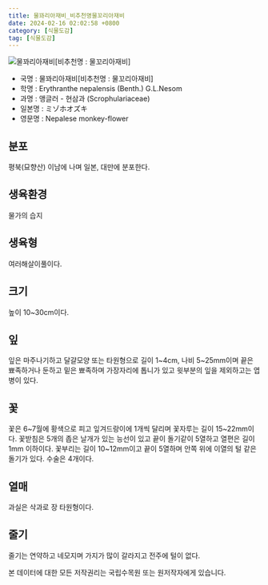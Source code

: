 ```yaml
---
title: 물꽈리아재비_비추천명물꼬리아재비
date: 2024-02-16 02:02:58 +0800
category: [식물도감]
tag: [식물도감]
---
```




![물꽈리아재비[비추천명 : 물꼬리아재비]](/fileUpload/plants/basic/Scrophulariaceae/Mimulus/9569/9569_1_th2.jpg)
- 국명 : 물꽈리아재비[비추천명 : 물꼬리아재비]
- 학명 : Erythranthe nepalensis (Benth.) G.L.Nesom
- 과명 : 앵글러 - 현삼과 (Scrophulariaceae)
- 일본명 : ミゾホオズキ
- 영문명 : Nepalese monkey-flower


## 분포
평북(묘향산) 이남에 나며 일본, 대만에 분포한다.
## 생육환경
물가의 습지
## 생육형
여러해살이풀이다.
## 크기
높이 10~30cm이다.
## 잎
잎은 마주나기하고 달걀모양 또는 타원형으로 길이 1~4cm, 나비 5~25mm이며 끝은 뾰족하거나 둔하고 밑은 뾰족하며 가장자리에 톱니가 있고 윗부분의 잎을 제외하고는 엽병이 있다.
## 꽃
꽃은 6~7월에 황색으로 피고 잎겨드랑이에 1개씩 달리며 꽃자루는 길이 15~22mm이다. 꽃받침은 5개의 좁은 날개가 있는 능선이 있고 끝이 돌기같이 5열하고 열편은 길이 1mm 이하이다. 꽃부리는 길이 10~12mm이고 끝이 5열하며 안쪽 위에 이열의 털 같은 돌기가 있다. 수술은 4개이다.
## 열매
과실은 삭과로 장 타원형이다.
## 줄기
줄기는 연약하고 네모지며 가지가 많이 갈라지고 전주에 털이 없다.






본 데이터에 대한 모든 저작권리는 국립수목원 또는 원저작자에게 있습니다.
